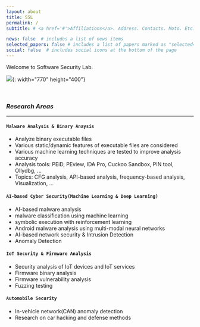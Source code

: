 ```yaml
---
layout: about
title: SSL
permalink: /
subtitle: # <a href='#'>Affiliations</a>. Address. Contacts. Moto. Etc.

news: false  # includes a list of news items
selected_papers: false # includes a list of papers marked as "selected={true}"
social: false  # includes social icons at the bottom of the page
---
```


Welcome to Software Security Lab.

![](https://img.freepik.com/premium-photo/hacker-attack-computer-hardware-microchip-while-process-data-through-internet-network-3d-rendering-insecure-cyber-security-exploit-database-breach-concept-virus-malware-unlock-warning-screen_44651-655.jpg?w=2000){: width="770" height="400"}

<br>

### ***Research Areas***
--- 

#### `Malware Analysis & Binary Anaysis`
- Analyze binary executable files
- Various static/dynamic features of executable files are considered
- Various machine learning techniques are tested to improve analysis accuracy
- Analysis tools: PEiD, PEview, IDA Pro, Cuckoo Sandbox, PIN tool, Ollydbg, …
- Topics: CFG analysis, API-based analysis, frequency-based analysis, Visualization, …

#### `AI-based Cyber Security(Machine Learning & Deep Learning)`
- AI-based malware analysis
- malware classification using machine learning
- symbolic execution with reinforcement learning
- Android malware analysis using multi-modal neural networks
- AI-based network security & Intrusion Detection
- Anomaly Detection

#### `IoT Security & Firmware Analysis`
- Security analysis of IoT devices and IoT services
- Firmware binary analysis
- Firmware vulnerability analysis
- Fuzzing testing

#### `Automobile Security` 
- In-vehicle network(CAN) anomaly detection
- Research on car hacking and defense methods

<br>